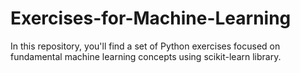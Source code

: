 # Exercises-for-Machine-Learning
In this repository, you'll find a set of Python exercises focused on fundamental machine learning concepts using scikit-learn library.
